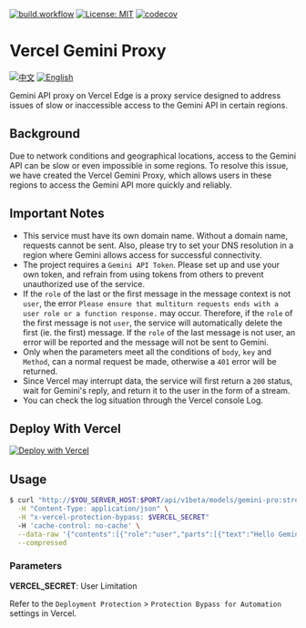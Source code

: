 [![build.workflow](https://github.com/DavidKk/vercel-gemini-proxy/actions/workflows/coverage.workflow.yml/badge.svg)](https://github.com/DavidKk/vercel-gemini-proxy/actions/workflows/coverage.workflow.yml) [![License: MIT](https://img.shields.io/badge/License-MIT-yellow.svg)](https://opensource.org/licenses/MIT) [![codecov](https://codecov.io/gh/DavidKk/vercel-gemini-proxy/graph/badge.svg?token=ELV5W1H0C0)](https://codecov.io/gh/DavidKk/vercel-gemini-proxy)

# Vercel Gemini Proxy

[![中文](https://img.shields.io/badge/%E6%96%87%E6%A1%A3-%E4%B8%AD%E6%96%87-green?style=flat-square&logo=docs)](https://github.com/DavidKk/vercel-gemini-proxy/blob/main/README.zh-CN.md) [![English](https://img.shields.io/badge/docs-English-green?style=flat-square&logo=docs)](https://github.com/DavidKk/vercel-gemini-proxy/blob/main/README.md)

Gemini API proxy on Vercel Edge is a proxy service designed to address issues of slow or inaccessible access to the Gemini API in certain regions.

## Background

Due to network conditions and geographical locations, access to the Gemini API can be slow or even impossible in some regions. To resolve this issue, we have created the Vercel Gemini Proxy, which allows users in these regions to access the Gemini API more quickly and reliably.

## Important Notes

- This service must have its own domain name. Without a domain name, requests cannot be sent. Also, please try to set your DNS resolution in a region where Gemini allows access for successful connectivity.
- The project requires a `Gemini API Token`. Please set up and use your own token, and refrain from using tokens from others to prevent unauthorized use of the service.
- If the `role` of the last or the first message in the message context is not `user`, the error `Please ensure that multiturn requests ends with a user role or a function response.` may occur. Therefore, if the `role` of the first message is not `user`, the service will automatically delete the first (ie. the first) message. If the `role` of the last message is not user, an error will be reported and the message will not be sent to Gemini.
- Only when the parameters meet all the conditions of `body`, `key` and `Method`, can a normal request be made, otherwise a `401` error will be returned.
- Since Vercel may interrupt data, the service will first return a `200` status, wait for Gemini's reply, and return it to the user in the form of a stream.
- You can check the log situation through the Vercel console Log.

## Deploy With Vercel

[![Deploy with Vercel](https://vercel.com/button)](https://vercel.com/new/clone?repository-url=https%3A%2F%2Fgithub.com%2FDavidKk%2Fvercel-gemini-proxy)

## Usage

```bash
$ curl "http://$YOU_SERVER_HOST:$PORT/api/v1beta/models/gemini-pro:streamGenerateContent?key=$GEMINI_API_TOKEN" \
  -H "Content-Type: application/json" \
  -H "x-vercel-protection-bypass: $VERCEL_SECRET"
  -H 'cache-control: no-cache' \
  --data-raw '{"contents":[{"role":"user","parts":[{"text":"Hello Gemini"}]}]}' \
  --compressed
```

### Parameters

**VERCEL_SECRET**: User Limitation

Refer to the `Deployment Protection` > `Protection Bypass for Automation` settings in Vercel.

